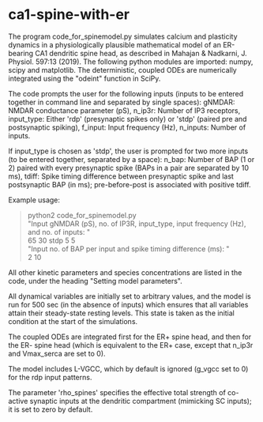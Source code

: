 # ca1-spine-with-er

The program code_for_spinemodel.py simulates calcium and plasticity dynamics in a physiologically plausible mathematical model of an ER-bearing CA1 
dendritic spine head, as described in Mahajan & Nadkarni, J. Physiol. 597:13 (2019). The following python modules are imported: 
numpy, scipy and matplotlib. The deterministic, coupled ODEs are numerically integrated using the "odeint" function in SciPy.
 
The code prompts the user for the following inputs (inputs to be entered together in command line and separated by single spaces):
gNMDAR:       NMDAR conductance parameter (pS),
n_ip3r:       Number of IP3 receptors,
input_type:   Either 'rdp' (presynaptic spikes only) or 'stdp' (paired pre and postsynaptic spiking),
f_input:      Input frequency (Hz), 
n_inputs:     Number of  inputs.

If input_type is chosen as 'stdp', the user is prompted for two more inputs (to be entered together, separated by a space):
n_bap:   Number of BAP (1 or 2) paired with every presynaptic spike (BAPs in a pair are separated by 10 ms),
tdiff:   Spike timing difference between presynaptic spike and last postsynaptic BAP (in ms); pre-before-post is
         associated with positive tdiff.

Example usage: 
>python2 code_for_spinemodel.py<br/>
"Input gNMDAR (pS), no. of IP3R, input_type, input frequency (Hz), and no. of inputs: "<br/>
65 30 stdp 5 5<br/>
"Input no. of BAP per input and spike timing difference (ms): "<br/>
2 10

All other kinetic parameters and species concentrations are listed in the code, under the heading "Setting model parameters".

All dynamical variables are initially set to arbitrary values, and the model is run for 500 sec (in the absence of inputs) 
which ensures that all variables attain their steady-state resting levels. This state is taken as the initial condition 
at the start of the simulations.
 
The coupled ODEs are integrated first for the ER+ spine head, and then for the ER- spine head (which is equivalent to the 
ER+ case, except that n_ip3r and Vmax_serca are set to 0).

The model includes L-VGCC, which by default is ignored (g_vgcc set to 0) for the rdp input patterns.

The parameter 'rho_spines' specifies the effective total strength of co-active synaptic inputs at the dendritic compartment 
(mimicking SC inputs); it is set to zero by default. 
